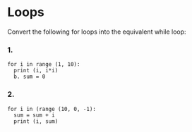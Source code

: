 # Loops

Convert the following for loops into the equivalent while loop:

### 1. 
```
for i in range (1, 10):
  print (i, i*i)
  b. sum = 0
```
### 2. 
```
for i in (range (10, 0, -1):
  sum = sum + i
  print (i, sum)
```